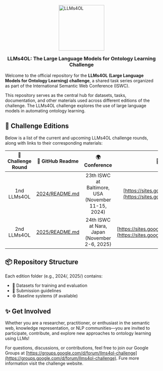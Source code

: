 
<div>
  <img 
    src="images/logo.png" 
    alt="LLMs4OL"
    style="display: block; margin: 0 auto; width: 150px; height: auto;"
  >
  <h3 style="text-align: center; margin-top: 1em;">LLMs4OL: The Large Language Models for Ontology Learning Challenge</h3>
</div>


Welcome to the official repository for the **LLMs4OL (Large Language Models for Ontology Learning) challenge**, a shared task series organized as part of the International Semantic Web Conference (ISWC).

This repository serves as the central hub for datasets, tasks, documentation, and other materials used across different editions of the challenge. The LLMs4OL challenge explores the use of large language models in automating ontology learning.


## 📅 Challenge Editions

Below is a list of the current and upcoming LLMs4OL challenge rounds, along with links to their corresponding materials:


| 🏁 Challenge Round | 📄 GitHub Readme | 🌍 Conference | 🔗 Website |
| :---:|:---:|:---:|:---:|
| 1nd LLMs4OL | [2024/README.md](2024/README.md) | 23th ISWC at Baltimore, USA (November 11-15, 2024)| [https://sites.google.com/view/llms4ol](https://sites.google.com/view/llms4ol)|
| 2nd LLMs4OL | [2025/README.md](2024/README.md) | 24th ISWC at Nara, Japan (November 2-6, 2025)|[https://sites.google.com/view/llms4ol2025](https://sites.google.com/view/llms4ol2025)|

## 📦 Repository Structure

Each edition folder (e.g., 2024/, 2025/) contains:
* 📁 Datasets for training and evaluation
* 📄 Submission guidelines
* ⚙️ Baseline systems (if available)

## ✨ Get Involved

Whether you are a researcher, practitioner, or enthusiast in the semantic web, knowledge representation, or NLP communities—you are invited to participate, contribute, and explore new approaches to ontology learning using LLMs!

For questions, discussions, or contributions, feel free to join our Google Groups at [https://groups.google.com/d/forum/llms4ol-challenge](https://groups.google.com/d/forum/llms4ol-challenge). Fure more information visit the challenge website.

